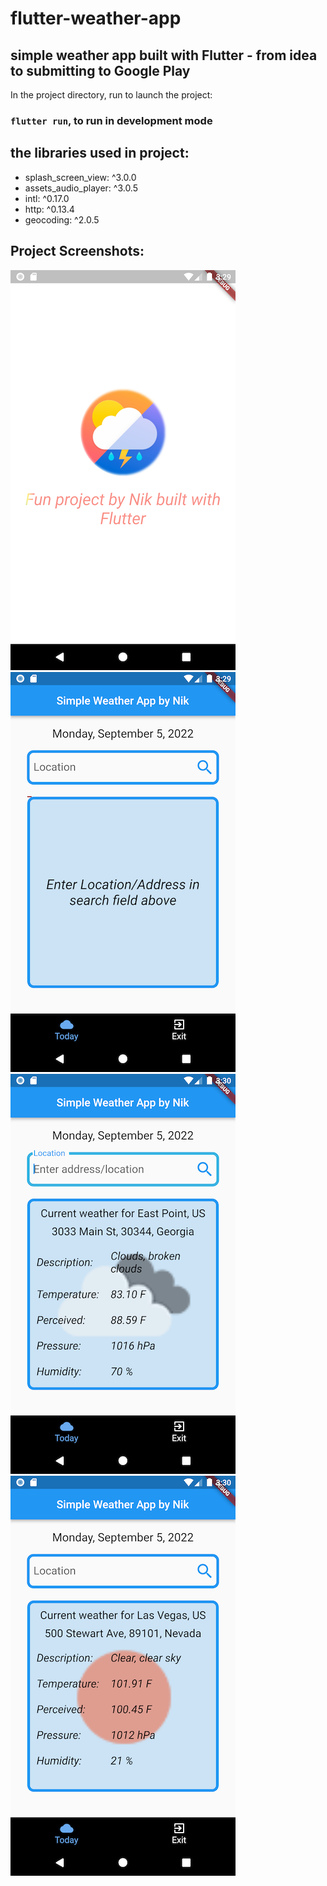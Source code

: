 # flutter-weather-app

## simple weather app built with Flutter - from idea to submitting to Google Play

In the project directory, run to launch the project:

### `flutter run`, to run in development mode

## the libraries used in project:
* splash_screen_view: ^3.0.0
* assets_audio_player: ^3.0.5
* intl: ^0.17.0
* http: ^0.13.4
* geocoding: ^2.0.5

## Project Screenshots:
![screenshot 1](screenshots/screenshot1.png "project screenshot")
![screenshot 2](screenshots/screenshot2.png "project screenshot")
![screenshot 3](screenshots/screenshot3.png "project screenshot")
![screenshot 3](screenshots/screenshot4.png "project screenshot")
